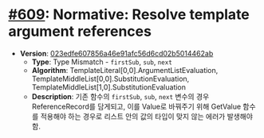 # [#609](https://github.com/tc39/ecma262/pull/609/files): Normative: Resolve template argument references

- **Version**: [023edfe607856a46e91afc56d6cd02b5014462ab](https://github.com/tc39/ecma262/commit/023edfe607856a46e91afc56d6cd02b5014462ab)
  - **Type**: Type Mismatch - `firstSub`, `sub`, `next`
  - **Algorithm**: TemplateLiteral[0,0].ArgumentListEvaluation, TemplateMiddleList[0,0].SubstitutionEvaluation, TemplateMiddleList[1,0].SubstitutionEvaluation
  - **Description**: 기존 함수의 `firstSub`, `sub`, `next` 변수의 경우 ReferenceRecord를 담게되고, 이를 Value로 바꿔주기 위해 GetValue 함수를 적용해야 하는 경우로 리스트 안의 값의 타입이 맞지 않는 에러가 발생해야함.

